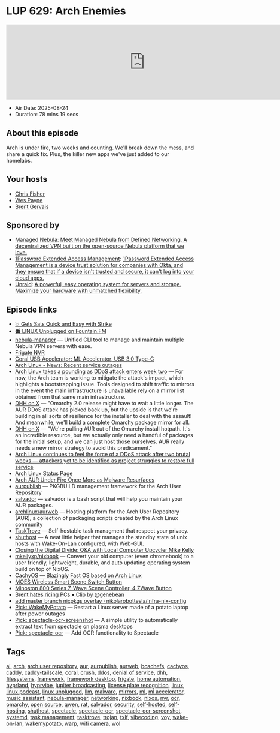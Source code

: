 # LUP 629: Arch Enemies

<iframe src="https://player.fireside.fm/v2/RUkczH-V+jMfTOb3D?theme=dark" width="740" height="200" frameborder="0" scrolling="no"></iframe>

* Air Date: 2025-08-24
* Duration: 78 mins 19 secs

## About this episode

Arch is under fire, two weeks and counting. We'll break down the mess, and share a quick fix. Plus, the killer new apps we've just added to our homelabs.

## Your hosts
* [Chris Fisher](https://linuxunplugged.com/hosts/chrislas)
* [Wes Payne](https://linuxunplugged.com/hosts/wes)
* [Brent Gervais](https://linuxunplugged.com/hosts/brent)

## Sponsored by

  * [Managed Nebula](https://defined.net/unplugged): [Meet Managed Nebula from Defined Networking. A decentralized VPN built on the open-source Nebula platform that we love.](https://defined.net/unplugged)
  * [1Password Extended Access Management](https://1password.com/unplugged): [1Password Extended Access Management is a device trust solution for companies with Okta, and they ensure that if a device isn't trusted and secure, it can't log into your cloud apps.](https://1password.com/unplugged)
  * [Unraid](https://unraid.net/unplugged): [A powerful, easy operating system for servers and storage. Maximize your hardware with unmatched flexibility.](https://unraid.net/unplugged)



## Episode links

  * [💥 Gets Sats Quick and Easy with Strike](https://strike.me/ "💥 Gets Sats Quick and Easy with Strike")
  * [📻 LINUX Unplugged on Fountain.FM](https://www.fountain.fm/show/dWiuBeqpDSM86AwXRXov "📻 LINUX Unplugged  on Fountain.FM")
  * [nebula-manager](https://github.com/jordanhillis/nebula-manager "nebula-manager") — Unified CLI tool to manage and maintain multiple Nebula VPN servers with ease.
  * [Frigate NVR](https://frigate.video/ "Frigate NVR")
  * [Coral USB Accelerator: ML Accelerator, USB 3.0 Type-C](https://www.amazon.com/Google-G950-01456-01-Coral-USB-Accelerator/dp/B07S214S5Y "Coral USB Accelerator: ML Accelerator, USB 3.0 Type-C")
  * [Arch Linux - News: Recent service outages](https://archlinux.org/news/recent-services-outages/ "Arch Linux - News: Recent service outages")
  * [Arch Linux takes a pounding as DDoS attack enters week two](https://www.theregister.com/2025/08/22/arch_linux_ddos/ "Arch Linux takes a pounding as DDoS attack enters week two") — For now, the Arch team is working to mitigate the attack's impact, which highlights a bootstrapping issue. Tools designed to shift traffic to mirrors in the event the main infrastructure is unavailable rely on a mirror list obtained from that same main infrastructure.
  * [DHH on X](https://x.com/dhh/status/1959563590534344764 "DHH on X") — "Omarchy 2.0 release might have to wait a little longer. The AUR DDoS attack has picked back up, but the upside is that we're building in all sorts of resilience for the installer to deal with the assault! And meanwhile, we'll build a complete Omarchy package mirror for all.
  * [DHH on X](https://x.com/dhh/status/1959650813351174533 "DHH on X") — "We're pulling AUR out of the Omarchy install hotpath. It's an incredible resource, but we actually only need a handful of packages for the initial setup, and we can just host those ourselves. AUR really needs a new mirror strategy to avoid this predicament."
  * [Arch Linux continues to feel the force of a DDoS attack after two brutal weeks — attackers yet to be identified as project struggles to restore full service](https://www.tomshardware.com/software/linux/arch-linux-continues-to-feel-the-force-of-a-ddos-attack-after-two-brutal-weeks-attackers-yet-to-be-identified-as-project-struggles-to-restore-full-service "Arch Linux continues to feel the force of a DDoS attack after two brutal weeks — attackers yet to be identified as project struggles to restore full service")
  * [Arch Linux Status Page](status.archlinux.org "Arch Linux Status Page")
  * [Arch AUR Under Fire Once More as Malware Resurfaces](https://linuxiac.com/arch-aur-under-fire-once-more-as-malware-resurfaces/ "Arch AUR Under Fire Once More as Malware Resurfaces")
  * [aurpublish](https://github.com/eli-schwartz/aurpublish "aurpublish") — PKGBUILD management framework for the Arch User Repository
  * [salvador](https://gitlab.com/dpeukert/salvador "salvador") — salvador is a bash script that will help you maintain your AUR packages.
  * [archlinux/aurweb](https://github.com/archlinux/aurweb "archlinux/aurweb") — Hosting platform for the Arch User Repository (AUR), a collection of packaging scripts created by the Arch Linux community
  * [TaskTrove](https://github.com/dohsimpson/TaskTrove?tab=readme-ov-file "TaskTrove") — Self-hostable task managment that respect your privacy.
  * [shuthost](https://github.com/9SMTM6/shuthost?tab=readme-ov-file "shuthost") — A neat little helper that manages the standby state of unix hosts with Wake-On-Lan configured, with Web-GUI.
  * [Closing the Digital Divide: Q&A with Local Computer Upcycler Mike Kelly](https://trl.org/blogs/post/closing-the-digital-divide-qa-with-local-computer-upcycler-mike-kelly/ "Closing the Digital Divide: Q&A with Local Computer Upcycler Mike Kelly")
  * [mkellyxp/nixbook](https://github.com/mkellyxp/nixbook "mkellyxp/nixbook") — Convert your old computer (even chromebook) to a user friendly, lightweight, durable, and auto updating operating system build on top of NixOS.
  * [CachyOS — Blazingly Fast OS based on Arch Linux](https://cachyos.org/ "CachyOS — Blazingly Fast OS based on Arch Linux")
  * [MOES Wireless Smart Scene Switch Button](https://www.amazon.com/dp/B0BJKBR1J6?linkCode=ml1&tag=genebean-20&linkId=fbde186e35d662c73a4220bf2f86d8ad "MOES Wireless Smart Scene Switch Button")
  * [Minoston 800 Series Z-Wave Scene Controller, 4 ZWave Button](https://www.amazon.com/dp/B09BQKD5FQ?ref=ppx_yo2ov_dt_b_fed_asin_title "Minoston 800 Series Z-Wave Scene Controller, 4 ZWave Button")
  * [Brent hates ricing PCs • Clip by @genebean](https://fountain.fm/clip/KlZgsJsDqMzuzeJYhKnF "Brent hates ricing PCs • Clip by @genebean")
  * [add master branch nixpkgs overlay · nikolarobottesla/infra-nix-config](https://github.com/nikolarobottesla/infra-nix-config/commit/61a301b50046c0383116e32bf358382f15ab943a "add master branch nixpkgs overlay · nikolarobottesla/infra-nix-config")
  * [Pick: WakeMyPotato](https://github.com/pablogila/WakeMyPotato "Pick: WakeMyPotato") — Restart a Linux server made of a potato laptop after power outages
  * [Pick: spectacle-ocr-screenshot](https://github.com/funinkina/spectacle-ocr-screenshot "Pick: spectacle-ocr-screenshot") — A simple utility to automatically extract text from spectacle on plasma desktops
  * [Pick: spectacle-ocr](https://github.com/kbkozlev/spectacle-ocr# "Pick: spectacle-ocr") — Add OCR functionality to Spectacle



## Tags

[ai](https://linuxunplugged.com/tags/ai), [arch](https://linuxunplugged.com/tags/arch), [arch user repository](https://linuxunplugged.com/tags/arch%20user%20repository), [aur](https://linuxunplugged.com/tags/aur), [aurpublish](https://linuxunplugged.com/tags/aurpublish), [aurweb](https://linuxunplugged.com/tags/aurweb), [bcachefs](https://linuxunplugged.com/tags/bcachefs), [cachyos](https://linuxunplugged.com/tags/cachyos), [caddy](https://linuxunplugged.com/tags/caddy), [caddy-tailscale](https://linuxunplugged.com/tags/caddy-tailscale), [coral](https://linuxunplugged.com/tags/coral), [crush](https://linuxunplugged.com/tags/crush), [ddos](https://linuxunplugged.com/tags/ddos), [denial of service](https://linuxunplugged.com/tags/denial%20of%20service), [dhh](https://linuxunplugged.com/tags/dhh), [filesystems](https://linuxunplugged.com/tags/filesystems), [framework](https://linuxunplugged.com/tags/framework), [framework desktop](https://linuxunplugged.com/tags/framework%20desktop), [frigate](https://linuxunplugged.com/tags/frigate), [home automation](https://linuxunplugged.com/tags/home%20automation), [hyprland](https://linuxunplugged.com/tags/hyprland), [hyprvibe](https://linuxunplugged.com/tags/hyprvibe), [jupiter broadcasting](https://linuxunplugged.com/tags/jupiter%20broadcasting), [license plate recognition](https://linuxunplugged.com/tags/license%20plate%20recognition), [linux](https://linuxunplugged.com/tags/linux), [linux podcast](https://linuxunplugged.com/tags/linux%20podcast), [linux unplugged](https://linuxunplugged.com/tags/linux%20unplugged), [llm](https://linuxunplugged.com/tags/llm), [malware](https://linuxunplugged.com/tags/malware), [mirrors](https://linuxunplugged.com/tags/mirrors), [ml](https://linuxunplugged.com/tags/ml), [ml accelerator](https://linuxunplugged.com/tags/ml%20accelerator), [music assistant](https://linuxunplugged.com/tags/music%20assistant), [nebula-manager](https://linuxunplugged.com/tags/nebula-manager), [networking](https://linuxunplugged.com/tags/networking), [nixbook](https://linuxunplugged.com/tags/nixbook), [nixos](https://linuxunplugged.com/tags/nixos), [nvr](https://linuxunplugged.com/tags/nvr), [ocr](https://linuxunplugged.com/tags/ocr), [omarchy](https://linuxunplugged.com/tags/omarchy), [open source](https://linuxunplugged.com/tags/open%20source), [qwen](https://linuxunplugged.com/tags/qwen), [rat](https://linuxunplugged.com/tags/rat), [salvador](https://linuxunplugged.com/tags/salvador), [security](https://linuxunplugged.com/tags/security), [self-hosted](https://linuxunplugged.com/tags/self-hosted), [self-hosting](https://linuxunplugged.com/tags/self-hosting), [shuthost](https://linuxunplugged.com/tags/shuthost), [spectacle](https://linuxunplugged.com/tags/spectacle), [spectacle-ocr](https://linuxunplugged.com/tags/spectacle-ocr), [spectacle-ocr-screenshot](https://linuxunplugged.com/tags/spectacle-ocr-screenshot), [systemd](https://linuxunplugged.com/tags/systemd), [task management](https://linuxunplugged.com/tags/task%20management), [tasktrove](https://linuxunplugged.com/tags/tasktrove), [trojan](https://linuxunplugged.com/tags/trojan), [txlf](https://linuxunplugged.com/tags/txlf), [vibecoding](https://linuxunplugged.com/tags/vibecoding), [voy](https://linuxunplugged.com/tags/voy), [wake-on-lan](https://linuxunplugged.com/tags/wake-on-lan), [wakemypotato](https://linuxunplugged.com/tags/wakemypotato), [warp](https://linuxunplugged.com/tags/warp), [wifi camera](https://linuxunplugged.com/tags/wifi%20camera), [wol](https://linuxunplugged.com/tags/wol)
